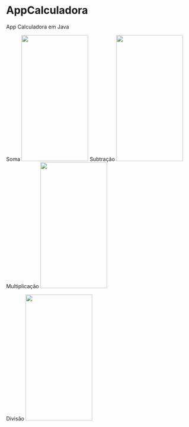 # AppCalculadora
App Calculadora em Java 


Soma <img src="https://user-images.githubusercontent.com/98672747/173693395-e9e7fbeb-012b-4bf7-92ec-06fca0a6010d.png" width="180" height="340"/>
Subtração <img src="https://user-images.githubusercontent.com/98672747/173693580-7b54c5a4-047f-46cf-a76d-8fa1ce9e3cb1.png" width="180" height="340"/>
Multiplicação <img src="https://user-images.githubusercontent.com/98672747/173693666-359ad7b2-3a02-4c34-b4cd-33cd6dac42a4.png" width="180" height="340"/>

Divisão 
<img src="https://user-images.githubusercontent.com/98672747/173693734-d4f59fc8-780c-4f98-a602-34cbbf53ede4.png" width="180" height="340"/>
